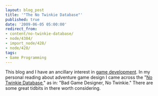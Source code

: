 ```yaml
---
layout: blog_post
title: '"The No Twinkie Database"'
published: true
date: '2009-06-05 05:00:00'
redirect_from:
- content/no-twinkie-database/
- node/4384/
- import_node/428/
- node/428/
tags:
- Game Programming
---
```


This blog and I have an ancillary interest in [game development](http://game.emptycrate.com). In my personal reading about adventure game design I came across the "[No Twinkie Database](http://www.designersnotebook.com/Design_Resources/No_Twinkie_Database/no_twinkie_database.htm)," as in: "Bad Game Designer, No Twinkie." There are some great tidbits in there worth considering.
